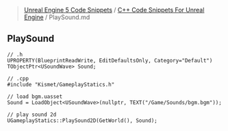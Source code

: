 > [Unreal Engine 5 Code Snippets](../README.md) / [C++ Code Snippets For Unreal Engine](README.md) / PlaySound.md
## PlaySound
```
// .h
UPROPERTY(BlueprintReadWrite, EditDefaultsOnly, Category="Default")
TObjectPtr<USoundWave> Sound;

// .cpp
#include "Kismet/GameplayStatics.h"

// load bgm.uasset
Sound = LoadObject<USoundWave>(nullptr, TEXT("/Game/Sounds/bgm.bgm"));

// play sound 2d
UGameplayStatics::PlaySound2D(GetWorld(), Sound);
```